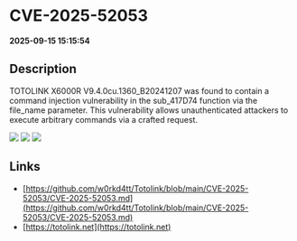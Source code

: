 # CVE-2025-52053

**2025-09-15 15:15:54**

## Description
TOTOLINK X6000R V9.4.0cu.1360_B20241207 was found to contain a command injection vulnerability in the sub_417D74 function via the file_name parameter. This vulnerability allows unauthenticated attackers to execute arbitrary commands via a crafted request.

![](https://img.shields.io/static/v1?label=Score&message=9.8&color=red)
![](https://img.shields.io/static/v1?label=Severity&message=CRITICAL&color=red)
![](https://img.shields.io/static/v1?label=CWE&message=RCE&color=green)

## Links
- [https://github.com/w0rkd4tt/Totolink/blob/main/CVE-2025-52053/CVE-2025-52053.md](https://github.com/w0rkd4tt/Totolink/blob/main/CVE-2025-52053/CVE-2025-52053.md)
- [https://totolink.net](https://totolink.net)
